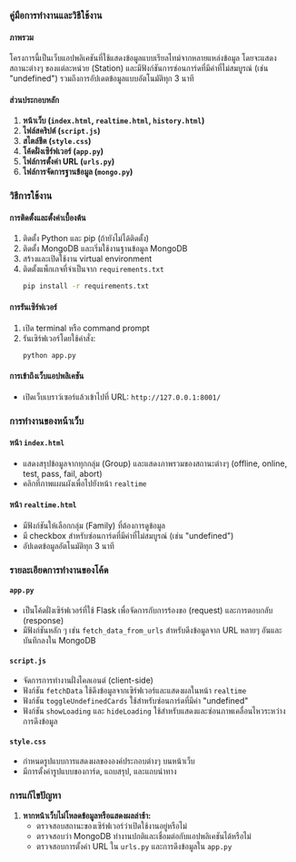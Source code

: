 ### คู่มือการทำงานและวิธีใช้งาน

#### ภาพรวม

โครงการนี้เป็นเว็บแอปพลิเคชันที่ใช้แสดงข้อมูลแบบเรียลไทม์จากหลายแหล่งข้อมูล โดยจะแสดงสถานะต่างๆ ของแต่ละหน่วย (Station) และมีฟังก์ชันการซ่อนการ์ดที่มีค่าที่ไม่สมบูรณ์ (เช่น "undefined") รวมถึงการอัปเดตข้อมูลแบบอัตโนมัติทุก 3 นาที

#### ส่วนประกอบหลัก
1. **หน้าเว็บ (`index.html`, `realtime.html`, `history.html`)**
2. **ไฟล์สคริปต์ (`script.js`)**
3. **สไตล์ชีต (`style.css`)**
4. **โค้ดฝั่งเซิร์ฟเวอร์ (`app.py`)**
5. **ไฟล์การตั้งค่า URL (`urls.py`)**
6. **ไฟล์การจัดการฐานข้อมูล (`mongo.py`)**

### วิธีการใช้งาน

#### การติดตั้งและตั้งค่าเบื้องต้น
1. ติดตั้ง Python และ pip (ถ้ายังไม่ได้ติดตั้ง)
2. ติดตั้ง MongoDB และเริ่มใช้งานฐานข้อมูล MongoDB
3. สร้างและเปิดใช้งาน virtual environment
4. ติดตั้งแพ็กเกจที่จำเป็นจาก `requirements.txt`
   ```bash
   pip install -r requirements.txt
   ```

#### การรันเซิร์ฟเวอร์
1. เปิด terminal หรือ command prompt
2. รันเซิร์ฟเวอร์โดยใช้คำสั่ง:
   ```bash
   python app.py
   ```

#### การเข้าถึงเว็บแอปพลิเคชัน
- เปิดเว็บเบราว์เซอร์แล้วเข้าไปที่ URL:
  ```http://127.0.0.1:8001/```

### การทำงานของหน้าเว็บ

#### หน้า `index.html`
- แสดงสรุปข้อมูลจากทุกกลุ่ม (Group) และแสดงภาพรวมของสถานะต่างๆ (offline, online, test, pass, fail, abort)
- คลิกที่ภาพแผนผังเพื่อไปยังหน้า `realtime`

#### หน้า `realtime.html`
- มีฟังก์ชันให้เลือกกลุ่ม (Family) ที่ต้องการดูข้อมูล
- มี checkbox สำหรับซ่อนการ์ดที่มีค่าที่ไม่สมบูรณ์ (เช่น "undefined")
- อัปเดตข้อมูลอัตโนมัติทุก 3 นาที

### รายละเอียดการทำงานของโค้ด

#### `app.py`
- เป็นโค้ดฝั่งเซิร์ฟเวอร์ที่ใช้ Flask เพื่อจัดการกับการร้องขอ (request) และการตอบกลับ (response)
- มีฟังก์ชันหลัก ๆ เช่น `fetch_data_from_urls` สำหรับดึงข้อมูลจาก URL หลายๆ อันและบันทึกลงใน MongoDB

#### `script.js`
- จัดการการทำงานฝั่งไคลเอนต์ (client-side)
- ฟังก์ชัน `fetchData` ใช้ดึงข้อมูลจากเซิร์ฟเวอร์และแสดงผลในหน้า `realtime`
- ฟังก์ชัน `toggleUndefinedCards` ใช้สำหรับซ่อนการ์ดที่มีค่า "undefined"
- ฟังก์ชัน `showLoading` และ `hideLoading` ใช้สำหรับแสดงและซ่อนภาพเคลื่อนไหวระหว่างการดึงข้อมูล

#### `style.css`
- กำหนดรูปแบบการแสดงผลขององค์ประกอบต่างๆ บนหน้าเว็บ
- มีการตั้งค่ารูปแบบของการ์ด, แถบสรุป, และแถบนำทาง

### การแก้ไขปัญหา

1. **หากหน้าเว็บไม่โหลดข้อมูลหรือแสดงผลล่าช้า:**
   - ตรวจสอบสถานะของเซิร์ฟเวอร์ว่าเปิดใช้งานอยู่หรือไม่
   - ตรวจสอบว่า MongoDB ทำงานปกติและเชื่อมต่อกับแอปพลิเคชันได้หรือไม่
   - ตรวจสอบการตั้งค่า URL ใน `urls.py` และการดึงข้อมูลใน `app.py`
